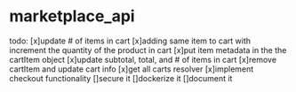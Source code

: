 # marketplace_api

todo:
[x]update # of items in cart
[x]adding same item to cart with increment the quantity of the product in cart
[x]put item metadata in the the cartItem object
[x]update subtotal, total, and # of items in cart
[x]remove cartItem and update cart info
[x]get all carts resolver
[x]implement checkout functionality
[]secure it
[]dockerize it 
[]document it